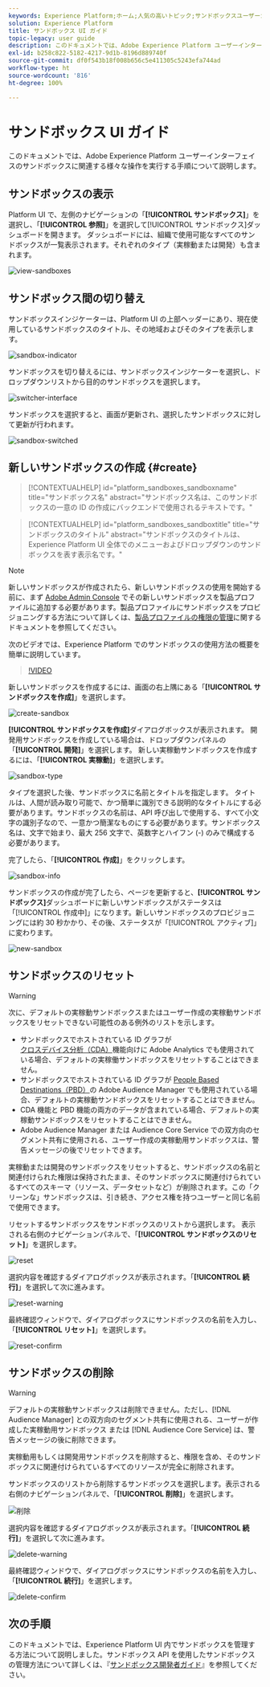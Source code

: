 ```yaml
---
keywords: Experience Platform;ホーム;人気の高いトピック;サンドボックスユーザーガイド;サンドボックスガイド
solution: Experience Platform
title: サンドボックス UI ガイド
topic-legacy: user guide
description: このドキュメントでは、Adobe Experience Platform ユーザーインターフェイスのサンドボックスに関連する様々な操作を実行する手順について説明します。
exl-id: b258c822-5182-4217-9d1b-8196d889740f
source-git-commit: df0f543b18f008b656c5e411305c5243efa744ad
workflow-type: ht
source-wordcount: '816'
ht-degree: 100%

---
```


# サンドボックス UI ガイド

このドキュメントでは、Adobe Experience Platform ユーザーインターフェイスのサンドボックスに関連する様々な操作を実行する手順について説明します。

## サンドボックスの表示

Platform UI で、左側のナビゲーションの「**[!UICONTROL サンドボックス]**」を選択し、「**[!UICONTROL 参照]**」を選択して[!UICONTROL サンドボックス]ダッシュボードを開きます。 ダッシュボードには、組織で使用可能なすべてのサンドボックスが一覧表示されます。それぞれのタイプ（実稼動または開発）も含まれます。

![view-sandboxes](../images/ui/view-sandboxes.png)

## サンドボックス間の切り替え

サンドボックスインジケーターは、Platform UI の上部ヘッダーにあり、現在使用しているサンドボックスのタイトル、その地域およびそのタイプを表示します。

![sandbox-indicator](../images/ui/sandbox-indicator.png)

サンドボックスを切り替えるには、サンドボックスインジケーターを選択し、ドロップダウンリストから目的のサンドボックスを選択します。

![switcher-interface](../images/ui/switcher-interface.png)

サンドボックスを選択すると、画面が更新され、選択したサンドボックスに対して更新が行われます。

![sandbox-switched](../images/ui/sandbox-switched.png)

## 新しいサンドボックスの作成 {#create}

>[!CONTEXTUALHELP]
>id="platform_sandboxes_sandboxname"
>title="サンドボックス名"
>abstract="サンドボックス名は、このサンドボックスの一意の ID の作成にバックエンドで使用されるテキストです。"

>[!CONTEXTUALHELP]
>id="platform_sandboxes_sandboxtitle"
>title="サンドボックスのタイトル"
>abstract="サンドボックスのタイトルは、Experience Platform UI 全体でのメニューおよびドロップダウンのサンドボックスを表す表示名です。"

>[!NOTE]
>
>新しいサンドボックスが作成されたら、新しいサンドボックスの使用を開始する前に、まず [Adobe Admin Console](https://adminconsole.adobe.com/) でその新しいサンドボックスを製品プロファイルに追加する必要があります。製品プロファイルにサンドボックスをプロビジョニングする方法について詳しくは、[製品プロファイルの権限の管理](../../access-control/ui/permissions.md)に関するドキュメントを参照してください。

次のビデオでは、Experience Platform でのサンドボックスの使用方法の概要を簡単に説明しています。

>[!VIDEO](https://video.tv.adobe.com/v/29838/?quality=12&learn=on)

新しいサンドボックスを作成するには、画面の右上隅にある「**[!UICONTROL サンドボックスを作成]**」を選択します。

![create-sandbox](../images/ui/create-sandbox.png)

**[!UICONTROL サンドボックスを作成]**&#x200B;ダイアログボックスが表示されます。 開発用サンドボックスを作成している場合は、ドロップダウンパネルの「**[!UICONTROL 開発]**」を選択します。 新しい実稼動サンドボックスを作成するには、「**[!UICONTROL 実稼動]**」を選択します。

![sandbox-type](../images/ui/sandbox-type.png)

タイプを選択した後、サンドボックスに名前とタイトルを指定します。 タイトルは、人間が読み取り可能で、かつ簡単に識別できる説明的なタイトルにする必要があります。サンドボックスの名前は、API 呼び出しで使用する、すべて小文字の識別子なので、一意かつ簡潔なものにする必要があります。サンドボックス名は、文字で始まり、最大 256 文字で、英数字とハイフン (-) のみで構成する必要があります。

完了したら、「**[!UICONTROL 作成]**」をクリックします。

![sandbox-info](../images/ui/sandbox-info.png)

サンドボックスの作成が完了したら、ページを更新すると、**[!UICONTROL サンドボックス]**&#x200B;ダッシュボードに新しいサンドボックスがステータスは「[!UICONTROL 作成中]」になります。新しいサンドボックスのプロビジョニングには約 30 秒かかり、その後、ステータスが「[!UICONTROL アクティブ]」に変わります。

![new-sandbox](../images/ui/new-sandbox.png)

## サンドボックスのリセット

>[!WARNING]
>
>次に、デフォルトの実稼動サンドボックスまたはユーザー作成の実稼動サンドボックスをリセットできない可能性のある例外のリストを示します。 <ul><li>サンドボックスでホストされている ID グラフが[クロスデバイス分析（CDA）](https://experienceleague.adobe.com/docs/analytics/components/cda/overview.html?lang=ja)機能向けに Adobe Analytics でも使用されている場合、デフォルトの実稼働サンドボックスをリセットすることはできません。</li><li>サンドボックスでホストされている ID グラフが [People Based Destinations（PBD）](https://experienceleague.adobe.com/docs/audience-manager/user-guide/features/destinations/people-based/people-based-destinations-overview.html?lang=ja)の Adobe Audience Manager でも使用されている場合、デフォルトの実稼動サンドボックスをリセットすることはできません。</li><li>CDA 機能と PBD 機能の両方のデータが含まれている場合、デフォルトの実稼動サンドボックスをリセットすることはできません。</li><li>Adobe Audience Manager または Audience Core Service での双方向のセグメント共有に使用される、ユーザー作成の実稼動用サンドボックスは、警告メッセージの後でリセットできます。</li></ul>

実稼動または開発のサンドボックスをリセットすると、サンドボックスの名前と関連付けられた権限は保持されたまま、そのサンドボックスに関連付けられているすべてのスキーマ（リソース、データセットなど）が削除されます。この「クリーンな」サンドボックスは、引き続き、アクセス権を持つユーザーと同じ名前で使用できます。

リセットするサンドボックスをサンドボックスのリストから選択します。 表示される右側のナビゲーションパネルで、「**[!UICONTROL サンドボックスのリセット]**」を選択します。 

![reset](../images/ui/reset.png)

選択内容を確認するダイアログボックスが表示されます。「**[!UICONTROL 続行]**」を選択して次に進みます。

![reset-warning](../images/ui/reset-warning.png)

最終確認ウィンドウで、ダイアログボックスにサンドボックスの名前を入力し、「**[!UICONTROL リセット]**」を選択します。 

![reset-confirm](../images/ui/reset-confirm.png)

## サンドボックスの削除

>[!WARNING]
>
>デフォルトの実稼動サンドボックスは削除できません。ただし、[!DNL Audience Manager] との双方向のセグメント共有に使用される、ユーザーが作成した実稼動用サンドボックス または [!DNL Audience Core Service] は、警告メッセージの後に削除できます。

実稼動用もしくは開発用サンドボックスを削除すると、権限を含め、そのサンドボックスに関連付けられているすべてのリソースが完全に削除されます。

サンドボックスのリストから削除するサンドボックスを選択します。表示される右側のナビゲーションパネルで、「**[!UICONTROL 削除]**」を選択します。

![削除](../images/ui/delete.png)

選択内容を確認するダイアログボックスが表示されます。「**[!UICONTROL 続行]**」を選択して次に進みます。

![delete-warning](../images/ui/delete-warning.png)

最終確認ウィンドウで、ダイアログボックスにサンドボックスの名前を入力し、「**[!UICONTROL 続行]**」を選択します。

![delete-confirm](../images/ui/delete-confirm.png)

## 次の手順

このドキュメントでは、Experience Platform UI 内でサンドボックスを管理する方法について説明しました。サンドボックス API を使用したサンドボックスの管理方法について詳しくは、『[サンドボックス開発者ガイド](../api/getting-started.md)』を参照してください。
